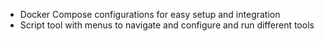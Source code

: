 - Docker Compose configurations for easy setup and integration
- Script tool with menus to navigate and configure and run different tools